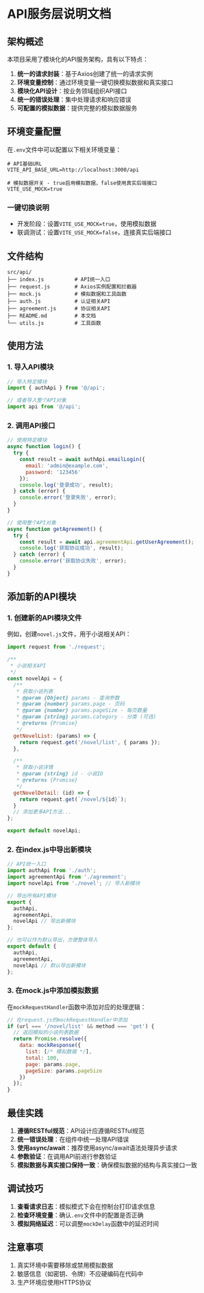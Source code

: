 # API服务层说明文档

## 架构概述

本项目采用了模块化的API服务架构，具有以下特点：

1. **统一的请求封装**：基于Axios创建了统一的请求实例
2. **环境变量控制**：通过环境变量一键切换模拟数据和真实接口
3. **模块化API设计**：按业务领域组织API接口
4. **统一的错误处理**：集中处理请求和响应错误
5. **可配置的模拟数据**：提供完整的模拟数据服务

## 环境变量配置

在`.env`文件中可以配置以下相关环境变量：

```
# API基础URL
VITE_API_BASE_URL=http://localhost:3000/api

# 模拟数据开关 - true启用模拟数据，false使用真实后端接口
VITE_USE_MOCK=true
```

### 一键切换说明

- 开发阶段：设置`VITE_USE_MOCK=true`，使用模拟数据
- 联调测试：设置`VITE_USE_MOCK=false`，连接真实后端接口

## 文件结构

```
src/api/
├── index.js          # API统一入口
├── request.js        # Axios实例配置和拦截器
├── mock.js           # 模拟数据和工具函数
├── auth.js           # 认证相关API
├── agreement.js      # 协议相关API
├── README.md         # 本文档
└── utils.js          # 工具函数
```

## 使用方法

### 1. 导入API模块

```javascript
// 导入特定模块
import { authApi } from '@/api';

// 或者导入整个API对象
import api from '@/api';
```

### 2. 调用API接口

```javascript
// 使用特定模块
async function login() {
  try {
    const result = await authApi.emailLogin({
      email: 'admin@example.com',
      password: '123456'
    });
    console.log('登录成功', result);
  } catch (error) {
    console.error('登录失败', error);
  }
}

// 使用整个API对象
async function getAgreement() {
  try {
    const result = await api.agreementApi.getUserAgreement();
    console.log('获取协议成功', result);
  } catch (error) {
    console.error('获取协议失败', error);
  }
}
```

## 添加新的API模块

### 1. 创建新的API模块文件

例如，创建`novel.js`文件，用于小说相关API：

```javascript
import request from './request';

/**
 * 小说相关API
 */
const novelApi = {
  /**
   * 获取小说列表
   * @param {Object} params - 查询参数
   * @param {number} params.page - 页码
   * @param {number} params.pageSize - 每页数量
   * @param {string} params.category - 分类 (可选)
   * @returns {Promise}
   */
  getNovelList: (params) => {
    return request.get('/novel/list', { params });
  },

  /**
   * 获取小说详情
   * @param {string} id - 小说ID
   * @returns {Promise}
   */
  getNovelDetail: (id) => {
    return request.get(`/novel/${id}`);
  }
  // 添加更多API方法...
};

export default novelApi;
```

### 2. 在index.js中导出新模块

```javascript
// API统一入口
import authApi from './auth';
import agreementApi from './agreement';
import novelApi from './novel'; // 导入新模块

// 导出所有API模块
export {
  authApi,
  agreementApi,
  novelApi // 导出新模块
};

// 也可以作为默认导出，方便整体导入
export default {
  authApi,
  agreementApi,
  novelApi // 默认导出新模块
};
```

### 3. 在mock.js中添加模拟数据

在`mockRequestHandler`函数中添加对应的处理逻辑：

```javascript
// 在request.js的mockRequestHandler中添加
if (url === '/novel/list' && method === 'get') {
  // 返回模拟的小说列表数据
  return Promise.resolve({
    data: mockResponse({
      list: [/* 模拟数据 */],
      total: 100,
      page: params.page,
      pageSize: params.pageSize
    })
  });
}
```

## 最佳实践

1. **遵循RESTful规范**：API设计应遵循RESTful规范
2. **统一错误处理**：在组件中统一处理API错误
3. **使用async/await**：推荐使用async/await语法处理异步请求
4. **参数验证**：在调用API前进行参数验证
5. **模拟数据与真实接口保持一致**：确保模拟数据的结构与真实接口一致

## 调试技巧

1. **查看请求日志**：模拟模式下会在控制台打印请求信息
2. **检查环境变量**：确认`.env`文件中的配置是否正确
3. **模拟网络延迟**：可以调整`mockDelay`函数中的延迟时间

## 注意事项

1. 真实环境中需要移除或禁用模拟数据
2. 敏感信息（如密钥、令牌）不应硬编码在代码中
3. 生产环境应使用HTTPS协议